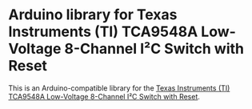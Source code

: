 # Arduino library for Texas Instruments (TI) TCA9548A Low-Voltage 8-Channel I²C Switch with Reset #

This is an Arduino-compatible library for the [Texas Instruments (TI) TCA9548A Low-Voltage 8-Channel I²C Switch with Reset](http://www.ti.com/lit/ds/symlink/tca9548a.pdf).
